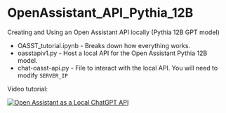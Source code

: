 # OpenAssistant_API_Pythia_12B
Creating and Using an Open Assistant API locally (Pythia 12B GPT model)

- OASST_tutorial.ipynb - Breaks down how everything works.
- oasstapiv1.py - Host a local API for the Open Assistant Pythia 12B model.
- chat-oasst-api.py - File to interact with the local API. You will need to modify `SERVER_IP`


Video tutorial:

[![Open Assistant as a Local ChatGPT API](https://img.youtube.com/vi/kkTNg_UOCNE/0.jpg)](https://www.youtube.com/watch?v=kkTNg_UOCNE)
